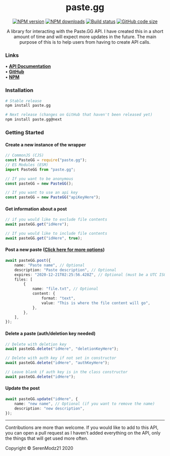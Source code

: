 <div align="center">
  <h1>paste.gg</h1>
  <a href="https://www.npmjs.com/package/paste.gg"><img src="https://img.shields.io/npm/v/paste.gg.svg?maxAge=3600" alt="NPM version" /></a>
  <a href="https://www.npmjs.com/package/paste.gg"><img src="https://img.shields.io/npm/dt/paste.gg.svg?maxAge=3600" alt="NPM downloads" /></a>
  <a href="https://github.com/SerenModz21/paste.gg/actions"><img src="https://github.com/SerenModz21/paste.gg/actions/workflows/github-code-scanning/codeql/badge.svg" alt="Build status" /></a>
  <a href="https://github.com/SerenModz21/paste.gg"><img src="https://img.shields.io/github/languages/code-size/SerenModz21/paste.gg" alt="GitHub code size"></a>
  <br />
  <p style="max-width: 600px">
    A library for interacting with the Paste.GG API. I have created this in a short amount of time and will expect more updates in the future. The main purpose of this is to help users from having to create API calls.
  </p>
</div>

### Links

• **[API Documentation](https://github.com/ascclemens/paste/blob/master/api.md#api)** <br/>
• **[GitHub](https://github.com/SerenModz21/paste.gg)** <br/>
• **[NPM](https://www.npmjs.com/package/paste.gg)** <br/>

### Installation

```sh
# Stable release
npm install paste.gg

# Next release (changes on GitHub that haven't been released yet)
npm install paste.gg@next
```

### Getting Started

#### Create a new instance of the wrapper

```ts
// CommonJS (CJS)
const PasteGG = require("paste.gg");
// ES Modules (ESM)
import PasteGG from "paste.gg";

// If you want to be anonymous
const pasteGG = new PasteGG();

// If you want to use an api key
const pasteGG = new PasteGG("apiKeyHere");
```

#### Get information about a post

```ts
// if you would like to exclude file contents
await pasteGG.get("idHere");

// If you would like to include file contents
await pasteGG.get("idHere", true);
```

#### Post a new paste ([Click here for more options](https://github.com/ascclemens/paste/blob/master/api.md#post-pastes))

```ts
await pasteGG.post({
    name: "Paste name", // Optional
    description: "Paste description", // Optional
    expires: "2020-12-21T02:25:56.428Z", // Optional (must be a UTC ISO 8601 string)
    files: [
        {
            name: "file.txt", // Optional
            content: {
                format: "text",
                value: "This is where the file content will go",
            },
        },
    ],
});
```

#### Delete a paste (auth/deletion key needed)

```ts
// Delete with deletion key
await pasteGG.delete("idHere", "deletionKeyHere");

// Delete with auth key if not set in constructor
await pasteGG.delete("idHere", "authKeyHere");

// Leave blank if auth key is in the class constructor
await pasteGG.delete("idHere");
```

#### Update the post

```ts
await pasteGG.update("idHere", {
    name: "new name", // Optional (if you want to remove the name)
    description: "new description",
});
```

---

Contributions are more than welcome. If you would like to add to this API, you can open a pull request as I haven't added everything on the API, only the things that will get used more often.

Copyright © SerenModz21 2020

